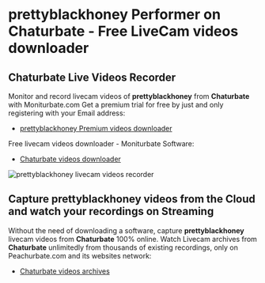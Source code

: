 # prettyblackhoney Performer on Chaturbate - Free LiveCam videos downloader

## Chaturbate Live Videos Recorder

Monitor and record livecam videos of **prettyblackhoney** from **Chaturbate** with Moniturbate.com
Get a premium trial for free by just and only registering with your Email address:
* [prettyblackhoney Premium videos downloader](https://moniturbate.com/request-demo-licence-key.html)

Free livecam videos downloader - Moniturbate Software:
* [Chaturbate videos downloader](https://moniturbate.com/moniturbate-download-software.html)

![prettyblackhoney livecam videos recorder](https://peachurnet.com/templates/moniturbate-software.png)


## Capture prettyblackhoney videos from the Cloud and watch your recordings on Streaming

Without the need of downloading a software, capture **prettyblackhoney** livecam videos from **Chaturbate** 100% online.
Watch Livecam archives from **Chaturbate** unlimitedly from thousands of existing recordings, only on Peachurbate.com and its websites network:
* [Chaturbate videos archives](https://peachurnet.com/)